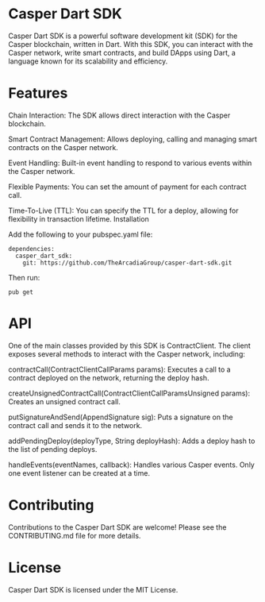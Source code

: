 # Casper Dart SDK
Casper Dart SDK is a powerful software development kit (SDK) for the Casper blockchain, written in Dart. With this SDK, you can interact with the Casper network, write smart contracts, and build DApps using Dart, a language known for its scalability and efficiency.


# Features
Chain Interaction: The SDK allows direct interaction with the Casper blockchain.

Smart Contract Management: Allows deploying, calling and managing smart contracts on the Casper network.

Event Handling: Built-in event handling to respond to various events within the Casper network.

Flexible Payments: You can set the amount of payment for each contract call.

Time-To-Live (TTL): You can specify the TTL for a deploy, allowing for flexibility in transaction lifetime.
Installation

Add the following to your pubspec.yaml file:
```
dependencies:
  casper_dart_sdk:
    git: https://github.com/TheArcadiaGroup/casper-dart-sdk.git
```

Then run:
```
pub get
```



# API

One of the main classes provided by this SDK is ContractClient. The client exposes several methods to interact with the Casper network, including:

contractCall(ContractClientCallParams params): Executes a call to a contract deployed on the network, returning the deploy hash.

createUnsignedContractCall(ContractClientCallParamsUnsigned params): Creates an unsigned contract call.

putSignatureAndSend(AppendSignature sig): Puts a signature on the contract call and sends it to the network.

addPendingDeploy(deployType, String deployHash): Adds a deploy hash to the list of pending deploys.

handleEvents(eventNames, callback): Handles various Casper events. Only one event listener can be created at a time.

# Contributing

Contributions to the Casper Dart SDK are welcome! Please see the CONTRIBUTING.md file for more details.

# License
Casper Dart SDK is licensed under the MIT License.
